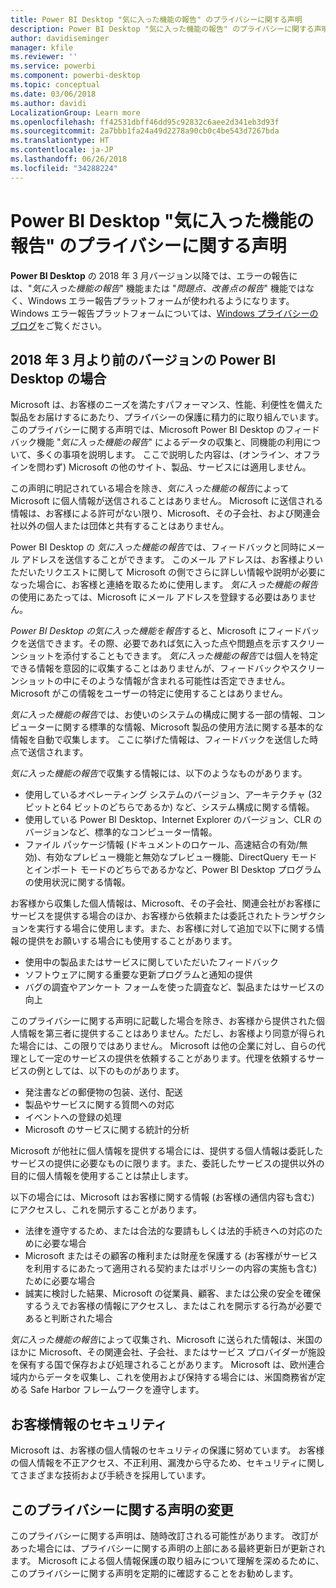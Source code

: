 ```yaml
---
title: Power BI Desktop "気に入った機能の報告" のプライバシーに関する声明
description: Power BI Desktop "気に入った機能の報告" のプライバシーに関する声明
author: davidiseminger
manager: kfile
ms.reviewer: ''
ms.service: powerbi
ms.component: powerbi-desktop
ms.topic: conceptual
ms.date: 03/06/2018
ms.author: davidi
LocalizationGroup: Learn more
ms.openlocfilehash: ff42531dbff46dd95c92832c6aee2d341eb3d93f
ms.sourcegitcommit: 2a7bbb1fa24a49d2278a90cb0c4be543d7267bda
ms.translationtype: HT
ms.contentlocale: ja-JP
ms.lasthandoff: 06/26/2018
ms.locfileid: "34288224"
---
```

# <a name="power-bi-desktop-send-a-smile-privacy-statement"></a>Power BI Desktop "気に入った機能の報告" のプライバシーに関する声明

**Power BI Desktop** の 2018 年 3 月バージョン以降では、エラーの報告には、"*気に入った機能の報告*" 機能または "*問題点、改善点の報告*" 機能ではなく、Windows エラー報告プラットフォームが使われるようになります。 Windows エラー報告プラットフォームについては、[Windows プライバシーのブログ](https://blogs.windows.com/windowsexperience/2018/01/24/microsoft-introduces-new-privacy-tools-ahead-of-data-privacy-day/)をご覧ください。 

## <a name="for-versions-of-power-bi-desktop-prior-to-march-2018"></a>2018 年 3 月より前のバージョンの Power BI Desktop の場合

Microsoft は、お客様のニーズを満たすパフォーマンス、性能、利便性を備えた製品をお届けするにあたり、プライバシーの保護に精力的に取り組んでいます。 このプライバシーに関する声明では、Microsoft Power BI Desktop のフィードバック機能 "*気に入った機能の報告*" によるデータの収集と、同機能の利用について、多くの事項を説明します。 ここで説明した内容は、(オンライン、オフラインを問わず) Microsoft の他のサイト、製品、サービスには適用しません。

この声明に明記されている場合を除き、*気に入った機能の報告*によって Microsoft に個人情報が送信されることはありません。 Microsoft に送信される情報は、お客様による許可がない限り、Microsoft、その子会社、および関連会社以外の個人または団体と共有することはありません。

Power BI Desktop の *気に入った機能の報告*では、フィードバックと同時にメール アドレスを送信することができます。 このメール アドレスは、お客様よりいただいたリクエストに関して Microsoft の側でさらに詳しい情報や説明が必要になった場合に、お客様と連絡を取るために使用します。 *気に入った機能の報告*の使用にあたっては、Microsoft にメール アドレスを登録する必要はありません。

*Power BI Desktop の気に入った機能を報告*すると、Microsoft にフィードバックを送信できます。その際、必要であれば気に入った点や問題点を示すスクリーンショットを添付することもできます。 *気に入った機能の報告*では個人を特定できる情報を意図的に収集することはありませんが、フィードバックやスクリーンショットの中にそのような情報が含まれる可能性は否定できません。 Microsoft がこの情報をユーザーの特定に使用することはありません。

*気に入った機能の報告*では、お使いのシステムの構成に関する一部の情報、コンピューターに関する標準的な情報、Microsoft 製品の使用方法に関する基本的な情報を自動で収集します。 ここに挙げた情報は、フィードバックを送信した時点で送信されます。

*気に入った機能の報告*で収集する情報には、以下のようなものがあります。

* 使用しているオペレーティング システムのバージョン、アーキテクチャ (32 ビットと64 ビットのどちらであるか) など、システム構成に関する情報。
* 使用している Power BI Desktop、Internet Explorer のバージョン、CLR のバージョンなど、標準的なコンピューター情報。
* ファイル パッケージ情報 (ドキュメントのロケール、高速結合の有効/無効)、有効なプレビュー機能と無効なプレビュー機能、DirectQuery モードとインポート モードのどちらであるかなど、Power BI Desktop プログラムの使用状況に関する情報。

お客様から収集した個人情報は、Microsoft、その子会社、関連会社がお客様にサービスを提供する場合のほか、お客様から依頼または委託されたトランザクションを実行する場合に使用します。また、お客様に対して追加で以下に関する情報の提供をお願いする場合にも使用することがあります。

* 使用中の製品またはサービスに関していただいたフィードバック
* ソフトウェアに関する重要な更新プログラムと通知の提供
* バグの調査やアンケート フォームを使った調査など、製品またはサービスの向上

このプライバシーに関する声明に記載した場合を除き、お客様から提供された個人情報を第三者に提供することはありません。ただし、お客様より同意が得られた場合には、この限りではありません。 Microsoft は他の企業に対し、自らの代理として一定のサービスの提供を依頼することがあります。代理を依頼するサービスの例としては、以下のものがあります。

* 発注書などの郵便物の包装、送付、配送
* 製品やサービスに関する質問への対応
* イベントへの登録の処理
* Microsoft のサービスに関する統計的分析

Microsoft が他社に個人情報を提供する場合には、提供する個人情報は委託したサービスの提供に必要なものに限ります。また、委託したサービスの提供以外の目的に個人情報を使用することは禁止します。

以下の場合には、Microsoft はお客様に関する情報 (お客様の通信内容も含む) にアクセスし、これを開示することがあります。

* 法律を遵守するため、または合法的な要請もしくは法的手続きへの対応のために必要な場合
* Microsoft またはその顧客の権利または財産を保護する (お客様がサービスを利用するにあたって適用される契約またはポリシーの内容の実施も含む) ために必要な場合
* 誠実に検討した結果、Microsoft の従業員、顧客、または公衆の安全を確保するうえでお客様の情報にアクセスし、またはこれを開示する行為が必要であると判断された場合

*気に入った機能の報告*によって収集され、Microsoft に送られた情報は、米国のほかに Microsoft、その関連会社、子会社、またはサービス プロバイダーが施設を保有する国で保存および処理されることがあります。 Microsoft は、欧州連合域内からデータを収集し、これを使用および保持する場合には、米国商務省が定める Safe Harbor フレームワークを遵守します。

## <a name="security-of-your-information"></a>お客様情報のセキュリティ
Microsoft は、お客様の個人情報のセキュリティの保護に努めています。 お客様の個人情報を不正アクセス、不正利用、漏洩から守るため、セキュリティに関してさまざまな技術および手続きを採用しています。

## <a name="changes-to-this-privacy-statement"></a>このプライバシーに関する声明の変更
このプライバシーに関する声明は、随時改訂される可能性があります。 改訂があった場合には、プライバシーに関する声明の上部にある最終更新日が更新されます。 Microsoft による個人情報保護の取り組みについて理解を深めるために、このプライバシーに関する声明を定期的に確認することをお勧めします。

